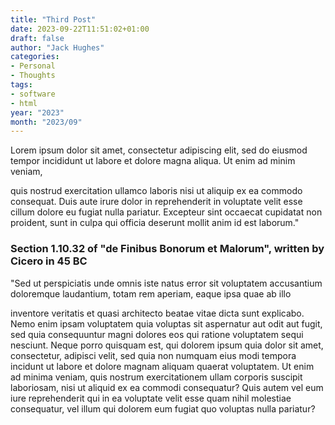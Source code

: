 ```yaml
---
title: "Third Post"
date: 2023-09-22T11:51:02+01:00
draft: false
author: "Jack Hughes"
categories:
- Personal
- Thoughts
tags:
- software
- html
year: "2023"
month: "2023/09"
---
```


Lorem ipsum dolor sit amet, consectetur adipiscing elit, sed do eiusmod tempor incididunt ut labore et dolore magna aliqua. Ut enim ad minim veniam,

<!--more-->

 quis nostrud exercitation ullamco laboris nisi ut aliquip ex ea commodo consequat. Duis aute irure dolor in reprehenderit in voluptate velit esse cillum dolore eu fugiat nulla pariatur. Excepteur sint occaecat cupidatat non proident, sunt in culpa qui officia deserunt mollit anim id est laborum."</p><h3>Section 1.10.32 of "de Finibus Bonorum et Malorum", written by Cicero in 45 BC</h3><p>"Sed ut perspiciatis unde omnis iste natus error sit voluptatem accusantium doloremque laudantium, totam rem aperiam, eaque ipsa quae ab illo 

inventore veritatis et quasi architecto beatae vitae dicta sunt explicabo. Nemo enim ipsam voluptatem quia voluptas sit aspernatur aut odit aut fugit, sed quia consequuntur magni dolores eos qui ratione voluptatem sequi nesciunt. Neque porro quisquam est, qui dolorem ipsum quia dolor sit amet, consectetur, adipisci velit, sed quia non numquam eius modi tempora incidunt ut labore et dolore magnam aliquam quaerat voluptatem. Ut enim ad minima veniam, quis nostrum exercitationem ullam corporis suscipit laboriosam, nisi ut aliquid ex ea commodi consequatur? Quis autem vel eum iure reprehenderit qui in ea voluptate velit esse quam nihil molestiae consequatur, vel illum qui dolorem eum fugiat quo voluptas nulla pariatur?
